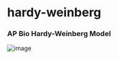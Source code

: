 # hardy-weinberg
### AP Bio Hardy-Weinberg Model
![image](https://user-images.githubusercontent.com/50224596/158433465-5f42f9b1-553c-499c-9a61-65e4e1e41b0f.png)
